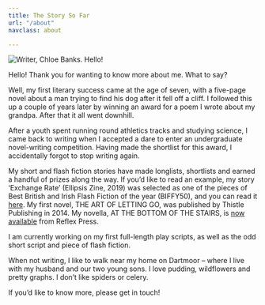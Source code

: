 ```yaml
---
title: The Story So Far
url: "/about"
navclass: about

---
```

![Writer, Chloe Banks. Hello!](/uploads/chloe-14-web.jpg "chloebanks")

Hello! Thank you for wanting to know more about me. What to say?

Well, my first literary success came at the age of seven, with a five-page novel about a man trying to find his dog after it fell off a cliff. I followed this up a couple of years later by winning an award for a poem I wrote about my grandpa. After that it all went downhill.

After a youth spent running round athletics tracks and studying science, I came back to writing when I accepted a dare to enter an undergraduate novel-writing competition. Having made the shortlist for this award, I accidentally forgot to stop writing again.

My short and flash fiction stories have made longlists, shortlists and earned a handful of prizes along the way. If you’d like to read an example, my story ‘Exchange Rate’ (Ellipsis Zine, 2019) was selected as one of the pieces of Best British and Irish Flash Fiction of the year (BIFFY50), and you can read it [here](https://www.ellipsiszine.com/exchange-rate-by-chloe-banks/). My first novel, THE ART OF LETTING GO, was published by Thistle Publishing in 2014. My novella, AT THE BOTTOM OF THE STAIRS, is [now available](https://www.reflex.press/product/at-the-bottom-of-the-stairs/) from Reflex Press.

I am currently working on my first full-length play scripts, as well as the odd short script and piece of flash fiction.

When not writing, I like to walk near my home on Dartmoor – where I live with my husband and our two young sons. I love pudding, wildflowers and pretty graphs. I don’t like spiders or celery.

If you’d like to know more, please get in touch!